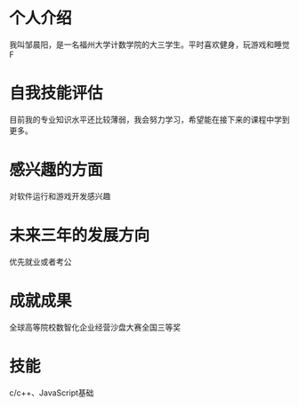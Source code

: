 # 个人介绍
我叫邹晨阳，是一名福州大学计数学院的大三学生。平时喜欢健身，玩游戏和睡觉
F
# 自我技能评估
目前我的专业知识水平还比较薄弱，我会努力学习，希望能在接下来的课程中学到更多。

# 感兴趣的方面
对软件运行和游戏开发感兴趣

# 未来三年的发展方向
优先就业或者考公

# 成就成果
全球高等院校数智化企业经营沙盘大赛全国三等奖

# 技能
c/c++、JavaScript基础
